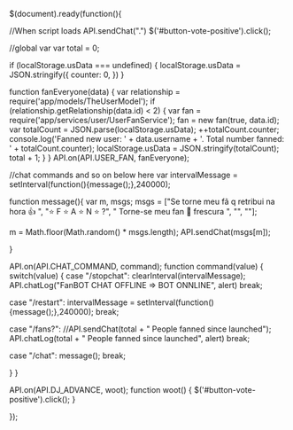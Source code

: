 $(document).ready(function(){

//When script loads
API.sendChat(".")
$('#button-vote-positive').click();

//global var
var total = 0;


if (localStorage.usData === undefined) {
localStorage.usData = JSON.stringify({
counter: 0,
})
}

function fanEveryone(data) {
var relationship = require('app/models/TheUserModel');
if (relationship.getRelationship(data.id) < 2) {
var fan = require('app/services/user/UserFanService');
fan = new fan(true, data.id);
var totalCount = JSON.parse(localStorage.usData);
++totalCount.counter;
console.log('Fanned new user: ' + data.username + '. Total number fanned: ' + totalCount.counter);
localStorage.usData = JSON.stringify(totalCount);
total + 1;
}
}
API.on(API.USER_FAN, fanEveryone);

//chat commands and so on below here 
var intervalMessage = setInterval(function(){message();},240000);

function message(){
var m, msgs;
msgs = ["Se torne meu fã q retribui na hora :thumbsup: ", ":star: F :star: A :star: N :star: ?", " Torne-se meu fan :100: frescura ", "", ""];

m = Math.floor(Math.random() * msgs.length);
API.sendChat(msgs[m]); 

}

API.on(API.CHAT_COMMAND, command);
function command(value)
{
switch(value)
{
case "/stopchat":
clearInterval(intervalMessage);
API.chatLog("FanBOT CHAT OFFLINE => BOT ONNLINE", alert)
break;

case "/restart":
intervalMessage = setInterval(function(){message();},240000);
break;

case "/fans?":
//API.sendChat(total + " People fanned since launched");
API.chatLog(total + " People fanned since launched", alert)
break;

case "/chat":
message();
break;

}
}

API.on(API.DJ_ADVANCE, woot);
function woot()
{
$('#button-vote-positive').click();
}

});
